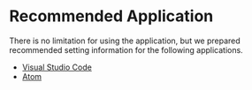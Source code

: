 # Recommended Application

There is no limitation for using the application, but we prepared recommended setting information for the following applications.

* [Visual Studio Code](/en/basic/application/vscode.md)
* [Atom](/en/basic/application/atom.md)
